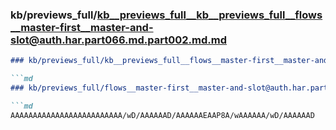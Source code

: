 ### kb/previews_full/kb__previews_full__kb__previews_full__flows__master-first__master-and-slot@auth.har.part066.md.part002.md.md

```md
### kb/previews_full/kb__previews_full__flows__master-first__master-and-slot@auth.har.part066.md.part002.md

```md
### kb/previews_full/flows__master-first__master-and-slot@auth.har.part066.md (part 002)

```md
AAAAAAAAAAAAAAAAAAAAAAAAA/wD/AAAAAAD/AAAAAAEAAP8A/wAAAAAA/wD/AAAAAAD
```

```

```

```
